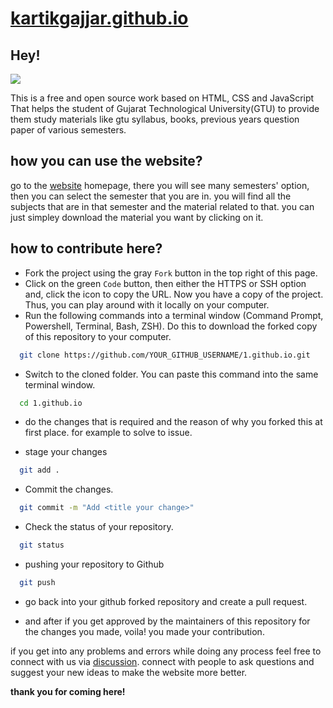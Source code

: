 # [kartikgajjar.github.io](https://kartikgajjar7.github.io/1.github.io/)

## Hey!
![](website.png)

This is a free and open source work based on HTML, CSS and JavaScript That helps the student of Gujarat Technological University(GTU) to provide them study materials like gtu syllabus, books, previous years question paper of various semesters. 

## how you can use the website?

go to the [website](https://kartikgajjar7.github.io/1.github.io/) homepage, there you will see many semesters' option, then you can select the semester that you are in. you will find all the subjects that are in that semester and the material related to that. you can just simpley download the material you want by clicking on it.

## how to contribute here?

- Fork the project using the gray `Fork` button in the top right of this page.
- Click on the green `Code` button, then either the HTTPS or SSH option and, click the icon to copy the URL. Now you have a copy of the project. Thus, you can play around with it locally on your computer.
- Run the following commands into a terminal window (Command Prompt, Powershell, Terminal, Bash, ZSH). Do this to download the forked copy of this repository to your computer.

```bash
  git clone https://github.com/YOUR_GITHUB_USERNAME/1.github.io.git
```

- Switch to the cloned folder. You can paste this command into the same terminal window.

```bash
  cd 1.github.io
```
- do the changes that is required and the reason of why you forked this at first place. for example to solve to issue.

- stage your changes

```bash
  git add .
```

- Commit the changes.

```bash
  git commit -m "Add <title your change>"
```

- Check the status of your repository.

```bash
  git status
```
- pushing your repository to Github

```bash
  git push
```

- go back into your github forked repository and create a pull request.

- and after if you get approved by the maintainers of this repository for the changes you made, voila! you made your contribution.

if you get into any problems and errors while doing any process feel free to connect with us via [discussion](https://github.com/Kartikgajjar7/1.github.io/discussions). connect with people to ask questions and suggest your new ideas to make the website more better.

**thank you for coming here!** 


